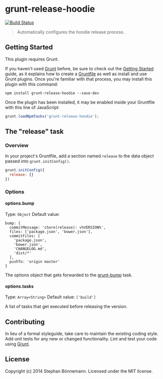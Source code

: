# grunt-release-hoodie
[![Build Status](https://travis-ci.org/hoodiehq/grunt-release-hoodie.svg)](https://travis-ci.org/hoodiehq/grunt-release-hoodie)

> Automatically configures the hoodie release process.

## Getting Started
This plugin requires Grunt.

If you haven't used [Grunt](http://gruntjs.com/) before, be sure to check out the [Getting Started](http://gruntjs.com/getting-started) guide, as it explains how to create a [Gruntfile](http://gruntjs.com/sample-gruntfile) as well as install and use Grunt plugins. Once you're familiar with that process, you may install this plugin with this command:

```shell
npm install grunt-release-hoodie --save-dev
```

Once the plugin has been installed, it may be enabled inside your Gruntfile with this line of JavaScript:

```js
grunt.loadNpmTasks('grunt-release-hoodie');
```

## The "release" task

### Overview
In your project's Gruntfile, add a section named `release` to the data object passed into `grunt.initConfig()`.

```js
grunt.initConfig({
  release: {}
})
```

### Options

#### options.bump
Type: `Object`
Default value:
```
bump: {
  commitMessage: 'chore(release): v%VERSION%',
  files: ['package.json', 'bower.json'],
  commitFiles: [
    'package.json',
    'bower.json',
    'CHANGELOG.md',
    'dist/*'
  ],
  pushTo: 'origin master'
}
```

The options object that gets forwarded to the [grunt-bump](https://github.com/vojtajina/grunt-bump) task.

#### options.tasks
Type: `Array<String>`
Default value: `['build']`

A list of tasks that get executed before releasing the version.

## Contributing
In lieu of a formal styleguide, take care to maintain the existing coding style. Add unit tests for any new or changed functionality. Lint and test your code using [Grunt](http://gruntjs.com/).

## License
Copyright (c) 2014 Stephan Bönnemann. Licensed under the MIT license.
